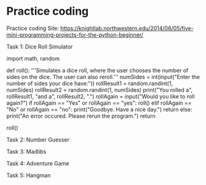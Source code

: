 # Practice coding
Practice coding
Site: https://knightlab.northwestern.edu/2014/06/05/five-mini-programming-projects-for-the-python-beginner/

Task 1: Dice Roll Simulator

import math, random

def roll():
    '''Simulates a dice roll, where the user chooses the number of sides on the dice.
    The user can also reroll.'''
    numSides = int(input("Enter the number of sides your dice have:"))
    rollResult1 = random.randint(1, numSides)
    rollResult2 = random.randint(1, numSides)
    print("You rolled a", rollResult1, "and a", rollResult2, ".")
    rollAgain = input("Would you like to roll again?")
    if rollAgain == "Yes" or rollAgain == "yes":
        roll()
    elif rollAgain == "No" or rollAgain == "no":
        print("Goodbye. Have a nice day.")
        return
    else:
        print("An error occured. Please rerun the program.")
        return
                      
    
roll()

Task 2: Number Guesser



Task 3: Madlibs



Task 4: Adventure Game



Task 5: Hangman
